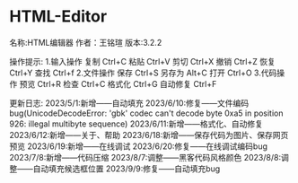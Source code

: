 # HTML-Editor
名称:HTML编辑器
作者：王铭瑄
版本:3.2.2

操作提示:
  1.输入操作
  复制          Ctrl+C
  粘贴          Ctrl+V
  剪切          Ctrl+X
  撤销          Ctrl+Z
  恢复          Ctrl+Y
  查找          Ctrl+f
  2.文件操作
  保存          Ctrl+S
  另存为        Alt+C
  打开          Ctrl+O
  3.代码操作
  预览          Ctrl+R
  检查          Ctrl+C
  格式化        Ctrl+G
  自动修复      Ctrl+F
  
更新日志:
  2023/5/1:新增——自动填充
  2023/6/10:修复——文件编码bug(UnicodeDecodeError: 'gbk' codec can't decode byte 0xa5 in position 926: illegal multibyte sequence)
  2023/6/11:新增——格式化、自动修复
  2023/6/12:新增——关于、帮助
  2023/6/18:新增——保存代码为图片、保存网页预览
  2023/6/19:新增——在线调试
  2023/6/20:修复——在线调试编码bug
  2023/7/8:新增——代码压缩
  2023/8/7:调整——黑客代码风格颜色
  2023/8/8:调整——自动填充候选框位置
  2023/9/9:修复——自动填充bug
